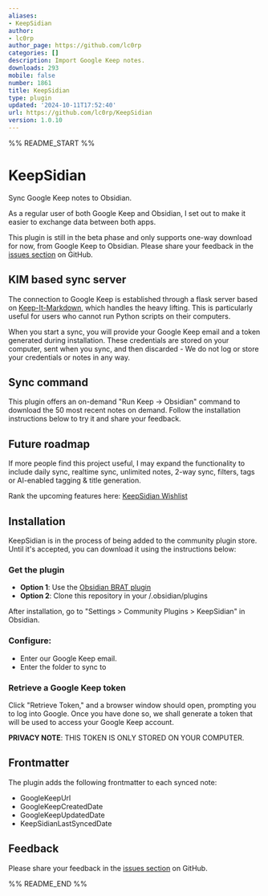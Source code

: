 ```yaml
---
aliases:
- KeepSidian
author:
- lc0rp
author_page: https://github.com/lc0rp
categories: []
description: Import Google Keep notes.
downloads: 293
mobile: false
number: 1861
title: KeepSidian
type: plugin
updated: '2024-10-11T17:52:40'
url: https://github.com/lc0rp/KeepSidian
version: 1.0.10
---
```


%% README_START %%


# KeepSidian

Sync Google Keep notes to Obsidian.

As a regular user of both Google Keep and Obsidian, I set out to make it easier to exchange data between both apps.

This plugin is still in the beta phase and only supports one-way download for now, from Google Keep to Obsidian. Please share your feedback in the [issues section](https://github.com/lc0rp/KeepSidian/issues) on GitHub.

## KIM based sync server

The connection to Google Keep is established through a flask server based on [Keep-It-Markdown](https://github.com/djsudduth/keep-it-markdown), which handles the heavy lifting. This is particularly useful for users who cannot run Python scripts on their computers. 

When you start a sync, you will provide your Google Keep email and a token generated during installation. These credentials are stored on your computer, sent when you sync, and then discarded - We do not log or store your credentials or notes in any way.

## Sync command

This plugin offers an on-demand "Run Keep -> Obsidian" command to download the 50 most recent notes on demand. Follow the installation instructions below to try it and share your feedback. 

## Future roadmap

If more people find this project useful, I may expand the functionality to include daily sync, realtime sync, unlimited notes, 2-way sync, filters, tags or AI-enabled tagging & title generation.

Rank the upcoming features here: [KeepSidian Wishlist](https://umh39lhux3j.typeform.com/to/NKbRukRg)

## Installation

KeepSidian is in the process of being added to the community plugin store. Until it's accepted, you can download it using the instructions below:

### Get the plugin

- **Option 1**: Use the [Obsidian BRAT plugin](https://github.com/TfTHacker/obsidian42-brat)
- **Option 2**: Clone this repository in your <obsidian vault path>/.obsidian/plugins

After installation, go to "Settings > Community Plugins > KeepSidian" in Obsidian.

### Configure:

- Enter our Google Keep email.
- Enter the folder to sync to

### Retrieve a Google Keep token

Click "Retrieve Token," and a browser window should open, prompting you to log into Google. Once you have done so, we shall generate a token that will be used to access your Google Keep account.

**PRIVACY NOTE**: THIS TOKEN IS ONLY STORED ON YOUR COMPUTER. 

## Frontmatter

The plugin adds the following frontmatter to each synced note:

- GoogleKeepUrl
- GoogleKeepCreatedDate
- GoogleKeepUpdatedDate
- KeepSidianLastSyncedDate

## Feedback

Please share your feedback in the [issues section](https://github.com/lc0rp/KeepSidian/issues) on GitHub.


%% README_END %%
